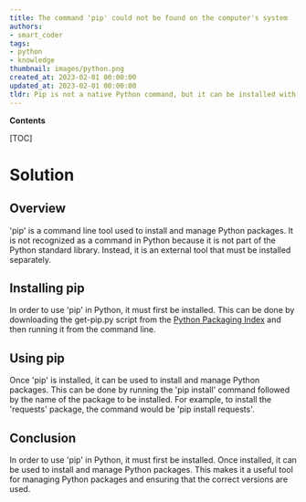 ```yaml
---
title: The command 'pip' could not be found on the computer's system
authors:
- smart_coder
tags:
- python
- knowledge
thumbnail: images/python.png
created_at: 2023-02-01 00:00:00
updated_at: 2023-02-01 00:00:00
tldr: Pip is not a native Python command, but it can be installed with Python to manage packages.
---
```


**Contents**

[TOC]

# Solution

## Overview

'pip' is a command line tool used to install and manage Python packages. It is not recognized as a command in Python because it is not part of the Python standard library. Instead, it is an external tool that must be installed separately.

## Installing pip

In order to use 'pip' in Python, it must first be installed. This can be done by downloading the get-pip.py script from the [Python Packaging Index](https://pypi.org/project/pip/) and then running it from the command line.

## Using pip

Once 'pip' is installed, it can be used to install and manage Python packages. This can be done by running the 'pip install' command followed by the name of the package to be installed. For example, to install the 'requests' package, the command would be 'pip install requests'.

## Conclusion

In order to use 'pip' in Python, it must first be installed. Once installed, it can be used to install and manage Python packages. This makes it a useful tool for managing Python packages and ensuring that the correct versions are used.
